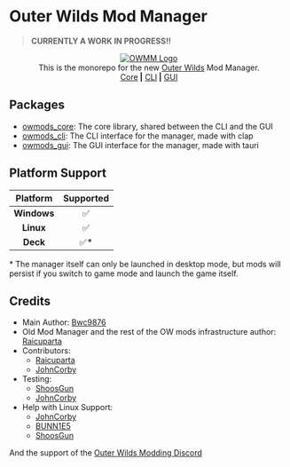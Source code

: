 <!-- markdownlint-disable MD030 MD033 -->

# Outer Wilds Mod Manager

> **CURRENTLY A WORK IN PROGRESS!!**

<p align="center">
<a href="https://github.com/Bwc9876/ow-mod-man"><img src="https://raw.githubusercontent.com/Bwc9876/ow-mod-man/main/.github/assets/logo.png" alt="OWMM Logo"/></a><br/>
This is the monorepo for the new <a href="https://www.mobiusdigitalgames.com/outer-wilds.html">Outer Wilds</a> Mod Manager.<br/>
<a href="https://github.com/Bwc9876/ow-mod-man/tree/main/owmods_core">Core</a><b> |</b>
<a href="https://github.com/Bwc9876/ow-mod-man/tree/main/owmods_cli">CLI</a><b> |</b>
<a href="https://github.com/Bwc9876/ow-mod-man/tree/main/owmods_gui">GUI</a>
</p>

## Packages

- [owmods_core](owmods_core): The core library, shared between the CLI and the GUI
- [owmods_cli](owmods_cli): The CLI interface for the manager, made with clap
- [owmods_gui](owmods_gui): The GUI interface for the manager, made with tauri

## Platform Support

| **Platform** |  **Supported**  |
|:------------:|:---------------:|
| **Windows**  | ✅              |
| **Linux**    | ✅              |
| **Deck**     | ✅*             |

\* The manager itself can only be launched in desktop mode, but mods will persist if you switch to game mode and launch the game itself.

## Credits

- Main Author: [Bwc9876](https://github.com/Bwc9876)
- Old Mod Manager and the rest of the OW mods infrastructure author: [Raicuparta](https://github.com/Raicuparta)
- Contributors:
  - [Raicuparta](https://github.com/Raicuparta)
  - [JohnCorby](https://github.com/JohnCorby)
- Testing:
  - [ShoosGun](https://github.com/ShoosGun)
  - [JohnCorby](https://github.com/JohnCorby)
- Help with Linux Support:
  - [JohnCorby](https://github.com/JohnCorby)
  - [BUNN1E5](https://github.com/BUNN1E5)
  - [ShoosGun](https://github.com/ShoosGun)

And the support of the [Outer Wilds Modding Discord](https://discord.com/invite/wusTQYbYTc)
